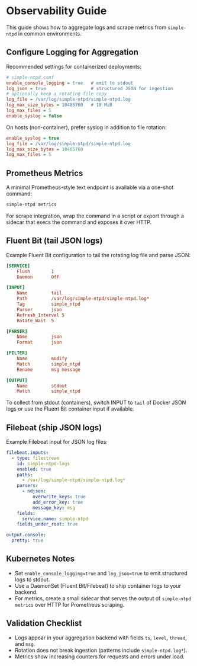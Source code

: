 # Observability Guide

This guide shows how to aggregate logs and scrape metrics from `simple-ntpd` in common environments.

## Configure Logging for Aggregation

Recommended settings for containerized deployments:

```ini
# simple-ntpd.conf
enable_console_logging = true   # emit to stdout
log_json = true                 # structured JSON for ingestion
# optionally keep a rotating file copy
log_file = /var/log/simple-ntpd/simple-ntpd.log
log_max_size_bytes = 10485760   # 10 MiB
log_max_files = 5
enable_syslog = false
```

On hosts (non-container), prefer syslog in addition to file rotation:

```ini
enable_syslog = true
log_file = /var/log/simple-ntpd/simple-ntpd.log
log_max_size_bytes = 10485760
log_max_files = 5
```

## Prometheus Metrics

A minimal Prometheus-style text endpoint is available via a one-shot command:

```bash
simple-ntpd metrics
```

For scrape integration, wrap the command in a script or export through a sidecar that execs the command and exposes it over HTTP.

## Fluent Bit (tail JSON logs)

Example Fluent Bit configuration to tail the rotating log file and parse JSON:

```ini
[SERVICE]
    Flush        1
    Daemon       Off

[INPUT]
    Name         tail
    Path         /var/log/simple-ntpd/simple-ntpd.log*
    Tag          simple_ntpd
    Parser       json
    Refresh_Interval 5
    Rotate_Wait  5

[PARSER]
    Name         json
    Format       json

[FILTER]
    Name         modify
    Match        simple_ntpd
    Rename       msg message

[OUTPUT]
    Name         stdout
    Match        simple_ntpd
```

To collect from stdout (containers), switch INPUT to `tail` of Docker JSON logs or use the Fluent Bit container input if available.

## Filebeat (ship JSON logs)

Example Filebeat input for JSON log files:

```yaml
filebeat.inputs:
  - type: filestream
    id: simple-ntpd-logs
    enabled: true
    paths:
      - /var/log/simple-ntpd/simple-ntpd.log*
    parsers:
      - ndjson:
          overwrite_keys: true
          add_error_key: true
          message_key: msg
    fields:
      service.name: simple-ntpd
    fields_under_root: true

output.console:
  pretty: true
```

## Kubernetes Notes

- Set `enable_console_logging=true` and `log_json=true` to emit structured logs to stdout.
- Use a DaemonSet (Fluent Bit/Filebeat) to ship container logs to your backend.
- For metrics, create a small sidecar that serves the output of `simple-ntpd metrics` over HTTP for Prometheus scraping.

## Validation Checklist

- Logs appear in your aggregation backend with fields `ts`, `level`, `thread`, and `msg`.
- Rotation does not break ingestion (patterns include `simple-ntpd.log*`).
- Metrics show increasing counters for requests and errors under load.
